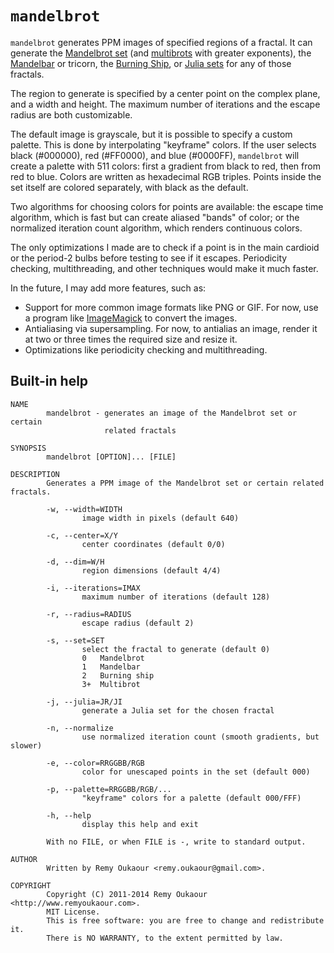 # `mandelbrot`

`mandelbrot` generates PPM images of specified regions of a fractal. It can
generate the [Mandelbrot set](https://en.wikipedia.org/wiki/Mandelbrot_set) (and
[multibrots](https://en.wikipedia.org/wiki/Multibrot_set) with greater exponents),
the [Mandelbar](https://en.wikipedia.org/wiki/Mandelbar) or tricorn, the
[Burning Ship](https://en.wikipedia.org/wiki/Burning_Ship_fractal), or [Julia
sets](https://en.wikipedia.org/wiki/Julia_set) for any of those fractals.

The region to generate is specified by a center point on the complex plane, and
a width and height. The maximum number of iterations and the escape radius are
both customizable.

The default image is grayscale, but it is possible to specify a custom palette.
This is done by interpolating "keyframe" colors. If the user selects black
(#000000), red (#FF0000), and blue (#0000FF), `mandelbrot` will create a palette
with 511 colors: first a gradient from black to red, then from red to blue.
Colors are written as hexadecimal RGB triples. Points inside the set itself are
colored separately, with black as the default.

Two algorithms for choosing colors for points are available: the escape time
algorithm, which is fast but can create aliased "bands" of color; or the
normalized iteration count algorithm, which renders continuous colors.

The only optimizations I made are to check if a point is in the main cardioid
or the period-2 bulbs before testing to see if it escapes. Periodicity checking,
multithreading, and other techniques would make it much faster.

In the future, I may add more features, such as:

 * Support for more common image formats like PNG or GIF. For now, use a program
   like [ImageMagick](http://www.imagemagick.org/) to convert the images.
 * Antialiasing via supersampling. For now, to antialias an image, render it at
   two or three times the required size and resize it.
 * Optimizations like periodicity checking and multithreading.

## Built-in help

```
NAME
        mandelbrot - generates an image of the Mandelbrot set or certain
                     related fractals

SYNOPSIS
        mandelbrot [OPTION]... [FILE]

DESCRIPTION
        Generates a PPM image of the Mandelbrot set or certain related fractals.

        -w, --width=WIDTH
                image width in pixels (default 640)

        -c, --center=X/Y
                center coordinates (default 0/0)

        -d, --dim=W/H
                region dimensions (default 4/4)

        -i, --iterations=IMAX
                maximum number of iterations (default 128)

        -r, --radius=RADIUS
                escape radius (default 2)

        -s, --set=SET
                select the fractal to generate (default 0)
                0   Mandelbrot
                1   Mandelbar
                2   Burning ship
                3+  Multibrot

        -j, --julia=JR/JI
                generate a Julia set for the chosen fractal

        -n, --normalize
                use normalized iteration count (smooth gradients, but slower)

        -e, --color=RRGGBB/RGB
                color for unescaped points in the set (default 000)

        -p, --palette=RRGGBB/RGB/...
                "keyframe" colors for a palette (default 000/FFF)

        -h, --help
                display this help and exit

        With no FILE, or when FILE is -, write to standard output.

AUTHOR
        Written by Remy Oukaour <remy.oukaour@gmail.com>.

COPYRIGHT
        Copyright (C) 2011-2014 Remy Oukaour <http://www.remyoukaour.com>.
        MIT License.
        This is free software: you are free to change and redistribute it.
        There is NO WARRANTY, to the extent permitted by law.
```
